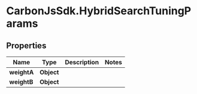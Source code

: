 # CarbonJsSdk.HybridSearchTuningParams

## Properties

Name | Type | Description | Notes
------------ | ------------- | ------------- | -------------
**weightA** | **Object** |  | 
**weightB** | **Object** |  | 


